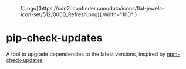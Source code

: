 <figure markdown>
![Logo](https://cdn2.iconfinder.com/data/icons/flat-jewels-icon-set/512/0000_Refresh.png){ width="100" }
</figure>

# pip-check-updates

A tool to upgrade dependencies to the latest versions, inspired by [npm-check-updates](https://www.npmjs.com/package/npm-check-updates)
